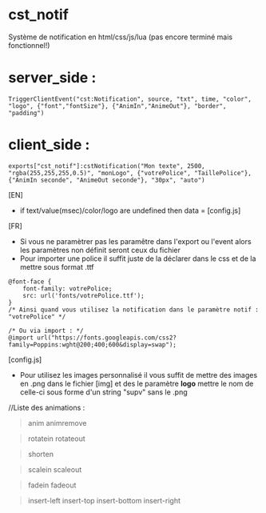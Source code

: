 # cst_notif
Système de notification en html/css/js/lua
(pas encore terminé mais fonctionnel!)

# server_side :
```
TriggerClientEvent("cst:Notification", source, "txt", time, "color", "logo", {"font","fontSize"}, {"AnimIn","AnimeOut"}, "border", "padding")
```

# client_side :
```
exports["cst_notif"]:cstNotification("Mon texte", 2500, "rgba(255,255,255,0.5)", "monLogo", {"votrePolice", "TaillePolice"}, {"AnimIn seconde", "AnimeOut seconde"}, "30px", "auto")
```

[EN]
- if text/value(msec)/color/logo are undefined then data = [config.js]

[FR]
- Si vous ne paramètrer pas les paramêtre dans l'export ou l'event alors les paramètres non définit seront ceux du fichier
- Pour importer une police il suffit juste de la déclarer dans le css et de la mettre sous format .ttf
```
@font-face {
    font-family: votrePolice;
    src: url('fonts/votrePolice.ttf');
}
/* Ainsi quand vous utilisez la notification dans le paramètre notif : "votrePolice" */

/* Ou via import : */
@import url("https://fonts.googleapis.com/css2?family=Poppins:wght@200;400;600&display=swap");
```
[config.js]
- Pour utilisez les images personnalisé il vous suffit de mettre des images en .png dans le fichier [img] et des le paramètre __logo__ mettre le nom de celle-ci sous forme d'un string "supv" sans le .png

//Liste des animations : 

> anim
> animremove

> rotatein
> rotateout

> shorten

> scalein
> scaleout

> fadein
> fadeout

> insert-left
> insert-top
> insert-bottom
> insert-right